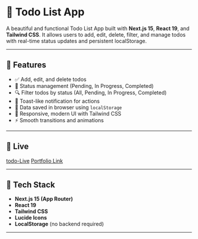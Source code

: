 # 📝 Todo List App

A beautiful and functional Todo List App built with **Next.js 15**, **React 19**, and **Tailwind CSS**. It allows users to add, edit, delete, filter, and manage todos with real-time status updates and persistent localStorage.

---

## 🚀 Features

- ✅ Add, edit, and delete todos
- 🔁 Status management (Pending, In Progress, Completed)
- 🔍 Filter todos by status (All, Pending, In Progress, Completed)
- 🔔 Toast-like notification for actions
- 💾 Data saved in browser using `localStorage`
- 🎨 Responsive, modern UI with Tailwind CSS
- ⚡ Smooth transitions and animations

---

## 📸 Live

[todo-Live](https://todo-list-daily-task.onrender.com/)
[Portfolio Link](https://rohitsinghcodes-portfolio.onrender.com/)

---

## 🧱 Tech Stack

- **Next.js 15 (App Router)**
- **React 19**
- **Tailwind CSS**
- **Lucide Icons**
- **LocalStorage** (no backend required)

---

